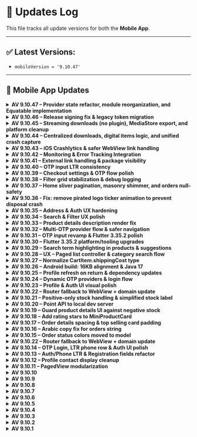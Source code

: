 # 🔄 Updates Log

This file tracks all update versions for both the **Mobile App**.

---

## ✅ Latest Versions:
- `mobileVersion = '9.10.47'`
---

## 📱 Mobile App Updates

<details>
<summary><strong>AV 9.10.47 – Provider state refactor, module reorganization, and Equatable implementation</strong></summary>

### State Management (Provider Refactor)

* **Refactored `HomePresenter` to `HomeProvider`** (`lib/presenter/home_presenter.dart` renamed to `lib/presenter/home_provider.dart`). This migrates the home screen state management from a single `ChangeNotifier` to a modular Provider pattern using **`context.read`** and **`context.select`**.
* Updated almost all widget usages across the application (home screen templates, cart provider, auth screens) to access data and logic via `HomeProvider`.
* Extracted banner management logic into three new dedicated widgets: **`HomeBannersOne`**, **`HomeBannersTwo`**, and **`HomeBannersThree`** for cleaner composition.

### Code Cleanup & Consistency

* **`emptyWidget` Constant:** Introduced a global constant **`const SizedBox emptyWidget = SizedBox();`** in `lib/app_config.dart`. This constant is used extensively to replace direct usages of `const SizedBox()` for improved consistency and minor performance gains.
* **Data Model `Equatable`:** Implemented the `Equatable` package on several major data models to ensure reliable object comparison:
    * `Category`
    * `FlashDealResponseDatum`
    * `Product` (in `product_mini_response.dart`)
    * `AIZSlider`
    * `CurrentRemainingTime`
    * `SingleBanner`

### API / Backend

* **No endpoint or schema changes.**

### Must Update (Stores)

* **No** — Internal architecture and client-side code refactoring only.
</details>



<details>
<summary><strong>AV 9.10.46 – Release signing fix & legacy token migration</strong></summary>

### Android (Build)

* **Release signing**: switch `buildTypes.release.signingConfig` from **debug** → **release** in `android/app/build.gradle` to ensure proper signing for Play builds.
* No changes to minSdk/targetSdk or ProGuard rules.

### App Config

* `AppConfig`:

  * Added docs for `DOMAIN_PATH` usage.
  * New optional key: **`oldTokenKey`** — allows one-time migration of a previously stored auth token from `SharedPreferences` (legacy apps) to the new auth flow.

### Flutter (Bootstrap & Auth)

* `main.dart`:

  * Imports `shared_preferences`, `AuthRepository`, status helpers, and models.
  * New bootstrap step **`_getUserData()`** (runs during startup) to migrate legacy tokens:

    * Reads `SharedPreferences[AppConfig.oldTokenKey]`.
    * If present, sets `access_token`, calls `AuthRepository().getUserByTokenResponse()`.
    * On success: removes old key, persists user via `AuthHelper.setUserData(...)`, calls `saveFCMToken()`.
    * On failure: clears user data and reports via `recordError(e, st)`.
* Non-blocking; if `oldTokenKey` is empty or missing, app proceeds normally.

### API / Backend

* **No endpoint or schema changes.**
* Token validation reuses existing **getUserByToken** endpoint.

### Must Update (Stores)

* **No** — build/signing correction and silent token migration only (no manifest/plist changes, no user-visible behavior).

</details>


<details>
<summary><strong>AV 9.10.45 – Streaming downloads (no plugin), MediaStore export, and platform cleanup</strong></summary>

### Android

* Removed **flutter\_downloader** providers/custom initializer from `AndroidManifest.xml`.
* Deleted plugin notification strings from `res/values` & `values-ar`.
* Implemented native saver via `MethodChannel("media_store_saver")` in **`MainActivity.kt`**:

  * Saves to **Public Downloads** using **MediaStore** on Android 10+ (scoped storage).
  * Pre-Q fallback copies to `Environment.DIRECTORY_DOWNLOADS`.
  * Supports subfolder: `Downloads/<AppName>`, proper MIME types, and sanitized filenames.

### iOS

* Removed **flutter\_downloader** registration from `AppDelegate.swift`.
* Purged related pods from `Podfile.lock`.

### Flutter — Download stack (plugin-free)

* New streaming downloader (no external package):

  * `helpers/download/download_service.dart` – **HttpClient** with progress, speed, ETA, pause/resume/cancel, resume when server supports `Accept-Ranges`.
  * `helpers/download/download_paths.dart` – base dirs (Android temp, iOS Documents).
  * `helpers/download/media_store_saver.dart` – bridge to Android saver.
  * `providers/download_provider.dart` – state management for a single download task.
  * `ui_elements/adaptive_download_tile.dart` – reusable UI (progress bar + controls).
  * `screens/orders/download_bill.dart` – invoice download button with spinner/success state.
* Integrations:

  * `PurchasedDigitalProductCard` now shows progress and **Pause / Resume / Cancel**.
  * `OrderDetails` uses `<DownloadBill orderId=...>` instead of inline logic.
* Cleaned `ApiRequest`: removed download responsibilities (kept to pure HTTP).

### Error handling & misc

* Switched catches to `catch (e, st)` and `recordError(e, st)` across touched files for better crash reports.
* `Btn.basic` gains `disabledBackgroundColor` to avoid unwanted disabled tint.

### i18n

* Added EN/AR keys: `pause`, `resume`, `cancel`, `downloaded`, `download_canceled`, `saved_to`, `invoice_downloaded`.

### Dependencies

* Dropped `flutter_downloader` from `pubspec.yaml`.
* Minor transitive updates (`analyzer`, `build_runner`, `clarity_flutter`, `go_router`, etc.).
* Flutter SDK constraint bumped to **>= 3.35.0**.

### API / Backend

* **No endpoint or schema changes**.

### Must Update (Stores)

* **No** — native/manifest changes and user-visible download behavior.</details>


<details>
<summary><strong>AV 9.10.44 – Centralized downloads, digital items logic, and unified crash capture</strong></summary>

### Flutter — Downloads & Error Reporting

* **Centralized file downloads** in `ApiRequest.downloadFile(endPoint)`:

  * Initializes `FlutterDownloader` (registers callback) and isolates safely.
  * Creates platform-appropriate **Download** directory and requests storage permission when needed.
  * Passes **auth/headers** via `commonHeader`.
  * Shows localized toasts: `"download_started"` / `"download_failed"`.
* Replaced ad-hoc download code with the centralized helper:

  * **OrderDetails**: `_downloadInvoice(int id)` → `ApiRequest.downloadFile("/invoice/download/$id")`.
  * **PurchasedDigitalProductCard**: direct call to `ApiRequest.downloadFile("/purchased-products/download/<id>")`.
* **Crash capture**: added `recordError(e, StackTrace.current)` in multiple catch blocks:

  * `aiz_summer_note.dart`, `paged_view.dart`, `map_location.dart`, `product_details.dart`,
    `navigation_service.dart`, `execute_and_handle_remote_errors.dart`.
* `main.dart`:

  * Uses `AppConfig.isDebugMode` for `FlutterDownloader.initialize`.
  * Registers global downloader callback.
  * **Clarity**: renamed & expanded to `setCustomUserDataClarity()`; now sets `userId` and tags:
    `id`, `name`, `email`, `phone`, `language`. Updated call sites.

### Cart & Checkout (Digital items)

* **`CartItem`**:

  * New field: `isDigital` (parsed from `"is_digital"`), defaults to `false`.
  * `maxQuantity` now `999999` for digital items; otherwise `min(upperLimit, _maxQty ?? upperLimit)`.
* **Cart UI**:

  * Adjusted padding and **hide quantity controls** when `item.isDigital == true`.
* **ShippingInfo**:

  * For digital items with `quantity == 1`, show `price_ucf: <price>` instead of `qty × price = total`.

### Product Details

* Description overlay refactor:

  * Replaced fixed `Positioned.fill` with **`AnimatedPositioned`** for smoother “view more/less” transitions.
  * Added error reporting around `runJavaScriptReturningResult`.

### i18n

* Added keys (EN/AR):

  * `"download_started"`, `"download_failed"`, `"Newest"`, `"Oldest"`, `"Smallest"`, `"Largest"`.
* **UploadFile** sort labels now localized via `.tr()`.

### Cleanups

* Removed duplicated platform download helpers and scattered downloader init.
* Minor imports alignment (`main.dart` & others).

### API / Backend

* **No endpoint or schema changes.**

### Must Update (Stores)

* **No** – runtime behavior only (downloads/error capture/i18n). No manifest/plist changes in this patch.

</details>





<details>
<summary><strong>AV 9.10.43 – iOS Crashlytics & safer WebView link handling</strong></summary>

### iOS
- Added **Firebase Crashlytics** integration:
  - Pod dependencies (`Firebase/Crashlytics`, `FirebaseSessions`, `FirebaseRemoteConfigInterop`).
  - Xcode build phase **“Firebase Crashlytics”** run script.
  - Set `DEBUG_INFORMATION_FORMAT` to **dwarf-with-dsym** to ensure symbolicated reports.
- `Info.plist`: added `facetime` to **LSApplicationQueriesSchemes**.

### Flutter (WebView & Navigation)
- `CommonWebviewScreen` & `ProductDetails`:
  - Do **not** intercept navigation during the **initial page load**.
  - Intercept external/deep links **after** `onPageFinished` only.
- `NavigationService.handleUrls(...)`:
  - Now returns `Future<bool>` (true when handled).
  - Deep links to `${AppConfig.DOMAIN_PATH}` are routed via `GoRouter`.
  - Ignores paths containing `/mobile-page` to allow router fallback pages to render inside WebView.
  - External URLs launched via `url_launcher`; errors surface via `SnackBar`.

### API / Backend
- No endpoint or schema changes.

### Must Update (Stores)
- **Yes** — iOS native build config + user-visible link handling behavior.

</details>


<details>
<summary><strong>AV 9.10.42 – Monitoring & Error Tracking Integration</strong></summary>

### Features
- Integrated **Firebase Crashlytics (NDK)** for fatal error reporting.
- Added **Sentry** for extended monitoring (optional via `sentry_dsn` from Business Settings).
- Added **Microsoft Clarity** session recording (optional via `clarity_project_id`).
- Unified error handler: forwards Flutter and platform errors to Crashlytics and Sentry.
- Clarity sets `user_id` or `temp_user_id` when available.

### API / Backend
- `BusinessSettingsData` now maps optional keys:
  - `"sentry_dsn"` → `sentryDSN`
  - `"clarity_project_id"` → `clarityProjectId`
- No existing endpoint schema changes.

### Must Update (Stores)
- **No** – adds new monitoring behavior and Crashlytics NDK.

</details>

<details>
<summary><strong>AV 9.10.41 – External link handling & package visibility</strong></summary>

### Android
- Added **package visibility** queries for `mailto:`, `sms:`, `tel:`, `http:`, and `https:` under `android/app/src/main/AndroidManifest.xml` to ensure `url_launcher` can resolve external handlers on Android 11+.
- No runtime permission changes.

### iOS
- Updated **LSApplicationQueriesSchemes** in `ios/Runner/Info.plist` to include `mailto`, `ms-outlook`, `googlegmail`, `tel`, `sms`, `http`, `https`, `comgooglemaps`, and `waze` for safer `canOpenURL` checks.

### Flutter
- Hardened `NavigationService.handleUrls()` logic:
  - Treats router-relative paths (e.g., `/product/1?ref=...`) as in-app routes.
  - Routes links with host **`${AppConfig.DOMAIN_PATH}`** via `GoRouter`.
  - Opens all other schemes/hosts externally via `url_launcher` with `LaunchMode.externalApplication`.
  - Preserves translated error message on invalid URLs.

### API / Backend
- No endpoint or schema changes.

### Must Update (Stores)
- **Yes** – manifest/plist changes + user-visible link handling.

</details>

<details>
<summary><strong>AV 9.10.40 – OTP input LTR consistency</strong></summary>

### Why
Users on RTL locales (e.g., Arabic) saw OTP cells flow right-to-left, which is confusing for numeric codes.

### Changes
- Force LTR for OTP entry by wrapping `Pinput` with `Directionality(textDirection: TextDirection.ltr)`.

### UX
- OTP digits always fill from left to right, across locales.

### API / Backend
- No endpoint or schema changes.

### Store update required?
- **Yes** (client-side UX fix).

</details>

<!-- Update the Latest Versions block if you keep it in-sync -->

<details>
<summary><strong>AV 9.10.39 – Checkout settings & OTP flow polish</strong></summary>

### UI/UX
- Checkout: Show optional `checkout_message` above payment methods (auto RTL/LTR).
- Address: Conditionally hide **Email** (`hide_email_checkout`) and **Postal Code** (`hide_postal_code_checkout`) fields; validation adapts accordingly.

### Auth / Flow
- Registration: When OTP is required but no provider selected, refresh OTP providers and prompt selection.
- Routing: Simplified mail verification gating in `AIZRoute` (broader coverage).

### Cart
- Totals parsing made null-safe for currency code/symbol.

### Guest Checkout
- Send `email` only if non-empty; safer form prefill.

### API / Backend
- No endpoint changes. Client now consumes new business settings keys:
  - `hide_email_checkout`, `hide_postal_code_checkout`, `checkout_message`.

### Must Update (Stores)
- **No** – client-side UI/flow only.
</details>

<details>
<summary><strong>AV 9.10.38 – Filter grid stabilization & debug logging</strong></summary>

### UI/UX
- Filter: Replaced `MasonryGridView.count` with `GridView.builder` + `SliverGridDelegateWithFixedCrossAxisCount(2)` and fixed `childAspectRatio = 0.63` (centralized in `AppDimensions.productGridChildAspectRatio`) to stabilize the layout and reduce masonry-related issues during load-more.

### Infra / Debug
- `ProductRepository.getFilteredProducts`: Added `dart:developer log()` to print the response body for easier troubleshooting during development.

### API / Backend
- No changes to endpoints or schema.

### Must Update (Stores)
- **No** – UI layout and logging only.
</details>


<details>
<summary><strong>AV 9.10.37 – Home sliver pagination, masonry shimmer, and orders null-safety</strong></summary>

### UX / Performance
- Replaced nested scrolls with true **sliver-based** *All Products* section.
- Infinite scroll now uses `NotificationListener<ScrollUpdateNotification>` + `paginationListener(ScrollMetrics)` with prefetch at **80%** of scroll extent.
- Centered overlay loading container; **Masonry sliver** shimmer placeholders while loading more.
- Replaced `WillPopScope` with `PopScope` across home templates for safer back navigation.

### Tech
- New `ShimmerHelper.buildProductSliverGridShimmer()` for sliver grids.
- New `HomeAllProductsSliver` widget (replaces `HomeAllProducts2`) and `allProductsSliver(...)` helper.
- Removed `mainScrollController` / per-grid controllers in favor of metrics-based pagination.
- Guarded duplicate fetch when at exact `maxScrollExtent`.

### Orders
- `OrderRepository.getOrderItems()` now returns **OrderItemResponse** instead of dynamic.
- `OrderDetails`: typed list, null-safety for fields, uses `StringHelper.direction` for product name, safer price string.
- `Order` model: added color for **picked_up** status.

### Lists
- `OrderList`: initial skeleton now scrollable; switched to `ListView.separated` with `AlwaysScrollableScrollPhysics`.

### API impact
- **None** (no endpoint/path changes).

### Store update
- must update in play store or apple store: **Yes** fixes a client-side crash/assertion (Products not get with pagination successfully in home ).
</details>

<details>
<summary><strong>AV 9.10.36 - Fix: remove pirated logo ticker animation to prevent disposal crash</strong></summary>

### Bugfix
- Removed bouncing animation for “pirated” logo to stop `_WidgetTicker` assertion during language changes and rapid navigation.
- Replaced `AnimatedBuilder` with a static image.
- Cleaned up all calls to `initPiratedAnimation` and controller disposals.

### API
- No changes.

### Must update (Stores)
- **Yes** — fixes a client-side crash/assertion.
</details>

<details>
<summary><strong>AV 9.10.35 – Address & Auth UX hardening</strong></summary>

### Highlights
- Safe back navigation with `PopScope`: fallback to Home when users cannot pop.
- Global `Directionality` at app root; removed redundant screen wrappers.
- Address workflow:
  - Awaited auth persistence to avoid race conditions.
  - Prefetch addresses post-login/OTP/registration/guest flows.
  - Auto-redirect to Address screen only when required; back can be blocked until a default address is set.
  - Immediate in-memory default address assignment on selection.
  - Logout now clears default address state.

### UI/UX
- Filter: compact sort dialog (RadioGroup), AppBar polish, consistent borders; better search suggestion subtitles and text direction.
- Blog list: prevent title overflow.
- Profile: correct text direction for name/phone, safer loading dialog context.
- Misc: Useful `backButton(onPressed)`, home app bar address tap fixed, pagination guard formatting.

### API / Backend
- No endpoint or schema changes.

### Must Update (Stores)
- **Yes** – fixes user-visible navigation/state issues after login and ensures address requirement flow works reliably.
</details>



<details>
<summary><strong>AV 9.10.34 – Search & Filter UX polish</strong></summary>

### Helpers
- Extracted `shimmerInGrid(int)` in `lib/helpers/shimmer_helper.dart` and reused in grids.

### Search
- `lib/repositories/search_repository.dart`
  - GET `${AppConfig.BASE_URL}/get-search-suggestions?query_key=<q>&type=<type>`
  - Header: `App-Language` now dynamic:
    - If `query_key` non-empty → `query_key.langCode`
    - Else → `app_language.$!`
  - Response schema unchanged. Expected codes: 200 / 4xx / 5xx (unchanged).

### Filter Screen
- Unified loading containers to show “no more …” only when data finished.
- Show shimmer placeholders at the end of lists while loading more.
- TypeAhead wired with controller and submit via `onSearch`.

### i18n
- No new keys. Stopped using `loading_more_*_ucf` in filter.

### Must Update (Stores)
- No.
</details>


<details>
<summary><strong>AV 9.10.33 – Product details description render fix</strong></summary>

### Bug Fix
- Ensure product **description** height is measured only **after** the HTML is injected and the first frame is rendered.
- Removed artificial delay from `getDescriptionHeight()` and eliminated early post-frame measure in `initState`.
- Effect: fixes cases where the description collapsed (height=0) and remained invisible on first open.

### UX / Stability
- `HomePresenter`: safer load-more condition when `totalAllProductData` is null.
- `MiniProductCard`: remove unused rating import/variable to keep `flutter analyze` clean.

### API / Store
- **No endpoint changes**.
- **must update in play store or apple store: yes** (fixing a Flutter client bug against a working endpoint).

</details>


<details>
<summary><strong>AV 9.10.32 – Multi-OTP provider flow & safer navigation</strong></summary>

### Auth / OTP
- Added optional OTP provider support across **registration**, **login**, **password reset**, and **guest checkout** flows.
- `Otp` screen now accepts `isPhone`, `emailOrPhone`, and initial `provider` and auto-submits on completion.
- Android: resilient SMS User Consent (retry on failure); iOS keeps one-time-code hint.
- Resend timer increased to **90s**.

### Routing / UX
- `AIZRoute.push/slideLeft/slideRight` extended to accept OTP context (`emailOrPhone`, `provider`, `isPhone`) and auto-redirect to OTP when needed.
- Error screen back behavior hardened: respects `Navigator.canPop(context)` before allowing pop.

### i18n
- New key: `please_select_otp_provider` (en/ar).

### API / Store
- **POST** `/auth/signup` — client optionally sends `"otp_provider"` when `mustOtp` is enabled. Expected: `200 OK` or validation errors.
- **GET** `/auth/resend_code` — now supports query `?otp_provider={type}` when provided. Expected: `200 OK` (boolean `result` + `message`).
- must update in play store or apple store: **no** (client-side flow & UX only; optional request fields).

### Notes
- **Breaking (internal):** Call sites that navigate to OTP should use the new `AIZRoute` signatures or pass `null`/`false` defaults.
- Widgets: new reusable `SelectOTPProviderWidget`; `OtpInputWidget` gains `isDigitOnly`.

</details>


<details>
<summary><strong>AV 9.10.31 – OTP input revamp & Flutter 3.35.2 polish</strong></summary>

### Auth / OTP
- Replaced `sms_autofill` with `pinput` + `smart_auth` (Android User Consent API).
- New `OtpInputWidget` and `OtpInputController` with auto-fill (Android) and iOS one-time-code hint.
- Added `otp_provider` field to password-forget flow; selectable provider UI.

### UX
- Highlight selected 3rd-party login option.
- `Loading.show(context, canPop)` to allow/deny dismiss; safer `close()`.

### Infra
- Logging via `dart:developer log` in API POST.

### API / Store
- Endpoint: `POST /auth/password/forget_request`—request may include `"otp_provider": "<provider-type>"`.
- must update in play store or apple store: **no** (feature-level changes without breaking endpoints).

</details>


<details>
<summary><strong>AV 9.10.30 – Flutter 3.35.2 platform/tooling upgrades</strong></summary>

### Build System
- Android: compileSdk **36**, AGP **8.6.0**, Kotlin **2.1.0**, Google Services **4.4.3**.
- iOS: MinimumOSVersion **13.0**, updated Runner scheme (LLDB init + GPU validation).

### Dependencies
- Firebase BoM **33.15.0**, `firebase-messaging` managed via BoM.
- Google Play Services Auth **21.3.0**.
- Dart `intl` **0.20.2**.

### Notes
- Regenerate lockfiles with `dart pub get` and `pod install`.

### API / Store
- No API changes.
- must update in play store or apple store: **no** (tooling upgrades only).

</details>

<details>
<summary><strong>AV 9.10.29 – Search term highlighting in products & suggestions</strong></summary>

### UX
- Highlight matching search terms in product names across Brand, Category, and Wishlist grids.
- TypeAhead suggestions now highlight the typed text (title + subtitle).
- No visual change when the search box is empty.

### Tech
- New reusable `HighlightedSearchedWord` widget powered by `highlight_text` (v1.8.0).
- `ProductCard` now accepts optional `searchedText` and callers pass current `_searchKey`.

### API impact
- None.

### Store update
- **No** (UI-only enhancement).

</details>

<details>
<summary><strong>AV 9.10.28 – UX – Paged list controller & category search flow</strong></summary>

### Frontend
- Added `PagedViewController` to control `PagedView` (refresh/reset/loadNextPage/jumpToTop).
- Improved `PagedView` lifecycle: safely jump to top before reloading first page to avoid Masonry layout assertions; re-attach controller on widget updates.
- Category products screen now uses `PagedViewController` + `Debouncer` and `PopScope` to provide smoother search and back navigation.

### API impact
- None.

### Store update
- **No** (internal UI/UX enhancements).
</details>

<details>
<summary><strong>AV 9.10.27 – Normalize CartItem.shippingCost type</strong></summary>

### Model
- Changed `CartItem.shippingCost` type from `int?` to `double?` with safe JSON parsing to accept both integer and floating values.

### Impact
- Internal refactor only; verified `CartItem.shippingCost` is **not referenced** anywhere else in the app (project-wide search across `lib/`).

### Store update
- **No** (non-user-facing model normalization; no behavioral change).

</details>

<details>
<summary><strong>AV 9.10.26 – Android build: 16KB alignment & Java 17</strong></summary>

### Build System
- Pin NDK r28 and upgraded AGP to 8.5.1 to support default 16KB zip alignment on uncompressed `.so` files.
- Moved Java/Kotlin to 17 (`sourceCompatibility`/`targetCompatibility`/`jvmTarget=17`).
- Enabled core library desugaring; added `com.android.tools:desugar_jdk_libs:2.1.4`.
- Set `packagingOptions.jniLibs.useLegacyPackaging=false` to keep modern packaging.
- Removed `jcenter()` from repositories.

### Notes
- No app code or API changes.
- Store update: **no** (build/infra only).
</details>


<details>
<summary><strong>AV 9.10.25 – Profile refresh on return & dependency updates</strong></summary>

### UX
- Enabled `onPopped(value)` after returning from `ProfileEdit` so the Profile screen refreshes user data immediately.

### Dependencies
- Bumped multiple packages (e.g., `permission_handler` 12.x, `share_plus` 11.x, `flutter_local_notifications` 19.x, `sign_in_with_apple` 7.x, `package_info_plus` 8.x, `image_picker` 1.2.0, etc.). See `pubspec.yaml`/`pubspec.lock` for exact versions.

### Notes
- No API changes.
- Store update: **no** (minor UX refresh + dependency bumps).
</details>




<details>
<summary><strong>AV 9.10.24 – Dynamic OTP providers & login flow</strong></summary>

### Features
- Added dynamic OTP login providers fetched at app startup.
- Login screen now renders provider-specific OTP buttons with icon (network or local fallback) and label.

### API
- **GET** `/api/v2/activated-otp-login` → returns list of providers (`id`, `type`, `send_otp_text`, `image`). Expected: `200 OK`, JSON array.
- **POST** `/api/v2/auth/send-otp` → request body now includes `"provider"`. Expected: `200 OK` with `LoginResponse` (`result`, `message`, ...).

### i18n
- Added `by` key used to show “By {provider}” on OTP login header.

### Notes
- No breaking changes to existing endpoints.
- Store update: **no** (feature uses new endpoints; client-side addition only).
</details>

<details>
<summary><strong>AV 9.10.23 – Profile & Auth UI visual polish</strong></summary>

### UI/UX
- Added a subtle shadow (`spreadRadius: 0.08`) to profile containers and the Auth UI form card.
- Streamlined the classified section visibility condition with login check.
- Reworked the privacy policy entry and gated the "Delete my account" section behind a divider only when logged in.

### Notes
- No API changes.
- Store update: **no** (visual tweaks only).
</details>

<details>
<summary><strong>AV 9.10.22 – Router fallback to WebView + domain update</strong></summary>

### Routing
- Added `errorPageBuilder` to `GoRouter` that opens unknown routes in `CommonWebviewScreen` with `backHome=true` and URL `${RAW_BASE_URL}/mobile-page{path}`.
- `CommonWebviewScreen` now intercepts navigation and forwards it to `NavigationService` (deep links use router; external links use `url_launcher`).
- Back behavior: go back within WebView if possible; otherwise navigate to `/`.

### Config
- Updated `DOMAIN_PATH` to `lamsetzoya.com`.

### Tech
- `NavigationService.handleUrls` now supports `useGo` to choose between `context.go` and `context.push`.

### Notes
- No API path changes.
- Store update: **yes** (routing behavior visible to users).
</details>


<details>
<summary><strong>AV 9.10.21 – Positive-only stock handling & simplified stock label</strong></summary>

### Logic
- Added `NumEx.onlyPositive` to normalize negative numbers to zero.
- Product details now use a sanitized stock getter (`_s`) for `maxQuantity`.

### UI/UX
- Simplified stock label to use `_stock_txt` directly from backend, keeping red color when out of stock.

### Notes
- No API changes.
- Store update: **no** (internal helper + UI logic tweak).
</details>

<details>
<summary><strong>AV 9.10.20 – Point API to local dev server</strong></summary>

### Config
- `DOMAIN_PATH` set to `lamsetzoya.com`.
- `RAW_BASE_URL` switched to `http://192.168.100.200:8080/devef` (overrides `PROTOCOL + DOMAIN_PATH`).
- Effective `BASE_URL`: `http://192.168.100.200:8080/devef/api/v2`.

### Notes
- No endpoint path changes; only the base URL changed.
- **Store update: yes** (changing the app’s API base requires shipping a new build).
- On Android 9+, ensure cleartext HTTP is allowed (e.g., `usesCleartextTraffic=true` or network security config).
</details>

<details>
<summary><strong>AV 9.10.19 – Guard product details UI against negative stock</strong></summary>

### UI/UX
- When `_stock < 0`, the product details screen now shows:
  - total price as `0`,
  - quantity field fixed to `0`,
  - left stock text as `0`,
  - “out of stock” label active,
  - add-to-cart button disabled (grey, no shadow).

### Notes
- No API changes.
- Store update: **no** (logic/UI safeguards only).
</details>


<details>
<summary><strong>AV 9.10.18 – Add rating stars to MiniProductCard</strong></summary>

### UI/UX
- Added star rating row to `MiniProductCard` using `RatingBarIndicator`.
- Reduced bottom padding of the name line from 6 to 0 to make room for stars.

### Tech
- Optional `rating` parameter (int) on `MiniProductCard`; internally clamped to 0–5.
- Reuses existing `flutter_rating_bar` dependency already present in the project.

### Notes
- No API changes.
- Store update: **no** (minor UI enhancement).
</details>
<details>
<summary><strong>AV 9.10.17 – Order details spacing & top selling card padding</strong></summary>

### UI/UX
- Added a small left padding for order status labels (“Order placed”, “Confirmed”, “On the way”, “Delivered”) to improve alignment in the timeline row.
- Reduced bottom padding from 14 to 10 in the Top Selling product card content.

### Notes
- No API changes.
- Store update: **no** (minor UI tweaks).
</details>
<details>
<summary><strong>AV 9.10.16 – Arabic copy fix for orders string</strong></summary>

### UI/UX
- Corrected Arabic translation for `your_ordered_all_lower` from "طلبت" to "طلباتك".

### Notes
- No API changes.
- Store update: **no** (copy-only change).
</details>

<details>
<summary><strong>AV 9.10.15 – Order status colors moved to model</strong></summary>

### UI/UX
- Consolidated payment/delivery color logic into the `Order` model (`paymentColor`, `deliveryColor`).
- Order list now uses model-provided colors instead of inline UI conditions.

### Tech
- Added `material.dart` import in the order mini response model.

### Notes
- No API changes.
- Store update: **no** (UI-only refactor).
</details><details>
<summary><strong>AV 9.10.22 – Router fallback to WebView + domain update</strong></summary>

### Routing
- Added `errorPageBuilder` to `GoRouter` that opens unknown routes in `CommonWebviewScreen` with `backHome=true` and URL `${RAW_BASE_URL}/mobile-page{path}`.
- `CommonWebviewScreen` now intercepts navigation and forwards it to `NavigationService` (deep links use router; external links use `url_launcher`).
- Back behavior: go back within WebView if possible; otherwise navigate to `/`.

### Config
- Updated `DOMAIN_PATH` to `lamsetzoya.com`.

### Tech
- `NavigationService.handleUrls` now supports `useGo` to choose between `context.go` and `context.push`.

### Notes
- No API path changes.
- Store update: **yes** (routing behavior visible to users).
</details>



<details>
<summary><strong>AV 9.10.14 – OTP Login, LTR phone row & Auth UI polish</strong></summary>

### APIs (new)
- **POST** `/auth/send-otp` — Sends an OTP to the provided phone.
  - **Request (JSON)**: `{ "phone": string, "country_code": string, "identity_matrix": string, "temp_user_id": string }`
  - **Expected**: `200 OK` with `{ result, message, ... }`
  - **Errors**: `400/422` (validation), `401/429` (auth/rate limit)
- **POST** `/auth/verify-otp` — Verifies the OTP and logs the user in.
  - **Request (JSON)**: `{ "phone": string, "country_code": string, "otp_code": string, "identity_matrix": string, "temp_user_id": string, "device_info"?: object }`
  - **Expected**: `200 OK` with `LoginResponse` payload
  - **Errors**: `400/422` for invalid code

### UI/UX
- New **OTP** login provider (visible when `login_with_otp=1`).
- Phone input row is now **forced LTR** across locales.
- Unified third-party login icons via `LoginWith3rd` widget.
- Auth container uses `AlignmentDirectional` / `PositionedDirectional` and removes the outer `Directionality`.

### Settings
- Added `allowOTPLogin` and aggregated getter `otherLogins` in `BusinessSettingsData`.

### Notes
- No breaking changes to existing endpoints.
- Store update: **no** (feature addition only).
</details>




<details>
<summary><strong>AV 9.10.13 – Auth/Phone LTR & Registration fields refactor</strong></summary>

### UI/UX
- Phone input row now enforced as **LTR** regardless of app locale.
- Registration form fields refactored into a reusable `_SignUpField` to reduce duplication and keep consistent styling.

### Tech
- Reused existing input decorations, theme, and phone input widget.
- No API changes.

### Notes
- Requires Flutter version supporting `Column(spacing:)`; otherwise, replace with `SizedBox` spacing.
</details>


<details>
<summary><strong>AV 9.10.12 – Profile contact display cleanup</strong></summary>

### UI/UX
- **Profile**: prefer showing **Phone** if available; fallback to **Email**.
- **Profile Edit**: hide **Phone** block when empty; hide **Email** block when empty (no more empty fields).

### Infra / Widgets
- Reused existing `CustomInternationalPhoneNumberInput` and current input decorations/shadows.

### Notes
- No API changes.
- No store updates required.
</details>


<details>
<summary><strong>AV 9.10.11 – PagedView modularization</strong></summary>

### Infra / Widgets
- Split monolithic PagedView into separate files:
  - `lib/custom/paged_view/models/page_result.dart`
  - `lib/custom/paged_view/paged_view.dart`
  - `lib/helpers/grid_responsive.dart`
- Updated imports in:
  - `lib/screens/product/top_selling_products.dart`
  - `lib/screens/wholesales_screen.dart`
- UX/Perf: load-more triggers at bottom edge; prefetch when first page doesn't fill viewport.

### Notes
- No API changes.
- No store updates required.
</details>


<details>
<summary><strong>AV 9.10.10</strong></summary>

### Stability & Null-Safety
- **ClassifiedAdsResponse**: resilient JSON parsing (nullable `links`/`meta`, strict `success`, empty list when `data` isn't a List).
- **UserInfoResponse**: same guards; strict boolean `success`.
- **ProfileRepository.getUserInfoResponse()**: return type → `UserInfoResponse` (was `dynamic`).
- **My Classified Ads**: null-safe checks before accessing first element.
- **Guest Checkout / Map**: null-safe `animateCamera` with controller existence check.
- **Profile screen**: show Classifieds entry only if feature enabled **and** user is logged in.

### Notes
- **No API changes** → _no MUST UPDATE_ for server.
- Suggested app version: `9.10.10+91010`.
</details>


<details>
<summary><strong>AV 9.10.9</strong></summary>

### Widgets / Infra
- New generic **`PagedView<T>`** with infinite scroll, pull-to-refresh, and flexible layouts (**list / grid / masonry**).
- Supports `preloadTriggerFraction`, custom `itemBuilder`, `loadingItemBuilder`, `emptyBuilder`, and scroll `physics`.
- Grid tuning via `gridCrossAxisCount`, `gridAspectRatio`, `gridMainAxisExtent`. Sliver-based for performance.

### Product Screens
- **TopSellingProducts** migrated to `PagedView<Product>`; single-shot fetch (`hasMore=false`), masonry 2-col, shimmer placeholders.
- **Wholesale** screen migrated to `PagedView<Product>` with real paging via `getWholesaleProducts(page)`; shimmer while loading more.
- Wholesale badge now shows **only if**: wholesale addon installed **and** `BusinessSettingsData.showWholesaleLabel` is true.

### Models
- `BusinessSettingsData`: add `showWholesaleLabel` (maps backend key `wholesale_lable == "1"`).
- `ProductMiniResponse`: `success` -> **required non-nullable bool**; JSON parsed with `json["success"] == true`.

### UI
- `ShimmerHelper`: add `loadingItemBuilder(int index)` helper.
- `MyTheme`: normalize color fields; prefer `const` where safe.

### Notes
- **No API endpoint changes** → _no MUST UPDATE_ for server.
- Suggested app version: `9.10.9+91009`.
</details>


<details>
<summary><strong>AV 9.10.8</strong></summary>

### Config
- **RAW_BASE_URL** now points to local dev server: `http://192.168.100.200:8080/devef` (dynamic domain commented).  
  ⚠️ Dev-only — revert before production.

### Repository / API
- `getWholesaleProducts` now accepts `int page` and calls `/wholesale/all-products?page={page}`.

### Wholesale Screen
- Implemented **pagination + infinite scroll** (prefetch at ~70%), **pull-to-refresh**, and **shimmer** placeholders while loading more.
- Replaced `FutureBuilder` with state-driven flow (`page`, `_isLoading`, `_isLoadingMore`, `_hasMoreProducts`).
- Fixed item count/index issues; proper controller disposal; extracted `AppBar` builder.

### Product Details
- **pkg price** line: show strikethrough **only if discounted** (`firstPrice != price`) to avoid false strikes.

### Notes
- Suggested app version: `9.10.8+91008`.
</details>


<details>
<summary><strong>AV 9.10.7</strong></summary>

### Android
- AGP → **8.1.1** (settings.gradle).
- Temporarily use **debug signing** for `release` (testing only).
- Ensure **AndroidX** & **Jetifier** enabled.

### iOS
- `firebase_core` → **3.15.2**, `firebase_messaging` → **15.2.10**.
- Added `geolocator_apple`, `sms_autofill`.

### Dependencies
- Added: `geolocator`, `geolocator_android`.
- Updates: `go_router` **16.1.0**, `http` **1.5.0**, `google_maps_flutter*`, `webview_flutter*`, `shared_preferences_android`, etc.

### Location & Maps
- New `HandlePermissions.getCurrentLocation()` (Geolocator) with denied/forever/service-off handling.
- Map: auto-center to GPS if no coords, **myLocationEnabled**, recenter **FAB**, smooth camera, safer placemark try/catch.

### UI/UX
- `Btn.basic`: new `isLoading` (disables press + themed disabled color).
- Loading bar height **36 → 40**.
- Map pin tinted with theme; action bar lifted to avoid FAB overlap.

### Notes
- Suggest `version: 9.10.7+91007` in `pubspec.yaml`.
- **Before production**: restore `release { signingConfig signingConfigs.release }`.
</details>



<details>
<summary><strong>AV 9.10.6</strong></summary>

- Improved shared value loading (`user_id`, `is_logged_in`) in `main.dart`.
- Added conditional headers (`user_id`, `device_info`) to Business Settings API.
- Added error handling to `getProductDetails()` with translated fallback message.
- Handled product detail API failure:
  - Added `errorMessage` state.
  - Displayed `CustomErrorWidget` on failure.
  - Prevented rendering of bottom app bar when product is invalid.
- Handled seller image failure using `imageErrorBuilder`.
- Fixed wishlist logic with proper boolean check.
- Conditionally rendered flash deal in profile screen.
- Marked review submit failures with `isError: true`.

</details>


<details>
<summary><strong>AV 9.10.5</strong></summary>

- Added a `Loading.isLoading` getter to prevent showing duplicate loading dialogs.
- Improved **loading behavior** during:
  - Registration
  - Adding a new address
- Integrated `OneContext` for global context handling in registration and address flows.
- Fixed potential null/empty issues with the email field during sign-up.
- Enhanced `commonHeader` to include `Authorization` header if access token is available.
- Ensured cart data is fetched when returning to home screen via `HomePresenter`.
- Improved UI consistency by calling `reset()` before re-fetching home data.

</details>


<details>
<summary><strong>AV 9.10.4</strong></summary>

- Integrated **sms_autofill** package to support automatic SMS code detection during password reset.
- Updated password reset flow:
  - `getPasswordForgetResponse()` now requires `app_signature`.
  - Auto-fills OTP code using `CodeAutoFill` and `TextFieldPinAutoFill`.
- Extended OTP timer duration from 20 to 90 seconds.
- Fixed minor formatting issues and improved error handling in password reset process.
- Added safety around `device_info` usage with better spacing and conditionals.

</details>


<details>
<summary><strong>AV 9.10.3</strong></summary>

- Added a confirmation dialog when changing the default address if **sellerWiseShipping** is enabled, warning users that the cart will be cleared.
- Integrated `ShippingInfo` screen dynamically based on business setting instead of always using `SelectAddress`.
- Enhanced safety by switching from `double.parse()` to `double.tryParse()` in the `ShippingCostResponse` model to prevent crashes.
- Added new localization key: `change_default_address_make_cart_empty` (Arabic + English).

</details>


<details>
<summary><strong>AV 9.10.2</strong></summary>

- Implemented a new layout and functionality for the **wholesale** system across the entire app.
- Improved user experience on the product details screen.
</details>


<details>
<summary><strong>AV 9.10.1</strong></summary>

- Fixed a login issue that occurred under poor network conditions.
- Improved automatic language loading from the server.
</details>